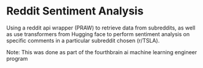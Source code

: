 # Reddit Sentiment Analysis
Using a reddit api wrapper (PRAW) to retrieve data from subreddits, as well as use transformers from Hugging face to perform sentiment analysis on specific comments in a particular subreddit chosen (r/TSLA). 

Note: This was done as part of the fourthbrain ai machine learning engineer program
